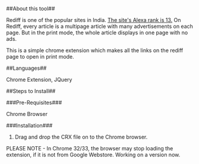 ##About this tool##

Rediff is one of the popular sites in India. [The site's Alexa rank is 13.](http://www.alexa.com/siteinfo/rediff.com)
On Rediff, every article is a multipage article with many advertisements on each page. But in the print mode, the whole
article displays in one page with no ads. 

This is a simple chrome extension which makes all the links on the rediff page to open in print mode. 

##Languages##

Chrome Extension, JQuery
     
##Steps to Install##

###Pre-Requisites###

Chrome Browser

###Installation###
  
1. Drag and drop the CRX file on to the Chrome browser. 

PLEASE NOTE - In Chrome 32/33, the browser may stop loading the extension, if it is not from Google Webstore. Working on a
version now. 

